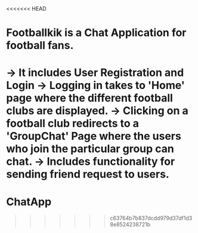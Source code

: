 <<<<<<< HEAD
# Footballkik is a Chat Application for football fans.

-> It includes User Registration and Login
-> Logging in takes to 'Home' page where the different football clubs are displayed.
-> Clicking on a football club redirects to a 'GroupChat' Page where the users who join the particular group can chat.
-> Includes functionality for sending friend request to users.
=======
# ChatApp
>>>>>>> c63764b7b837dcdd979d37df1d38e8524238721b
